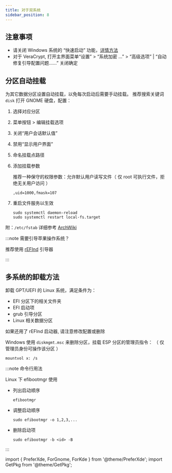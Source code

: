 ```yaml
---
title: 对于双系统
sidebar_position: 8
---
```


## 注意事项

- 请关闭 Windows 系统的 “快速启动” 功能，<a href="/docs/setup-mswin/first-run#双系统" target="_blank" >详情方法</a>
- 对于 VeraCrypt, 打开主界面菜单“设置” > “系统加密 ...” >
  “高级选项” | “自动修复引导配置问题……” 关闭确定

## 分区自动挂载

<PreferXde gnome kde noSelector><ForKde>
<GetPkg name='gnome-disk-utility' pacman dnf />
</ForKde></PreferXde>

为其它数据分区设置自动挂载，以免每次启动后需要手动挂载。
推荐搜索关键词 `disk` 打开 GNOME 硬盘，配置：

1.  选择对应分区
2.  菜单按钮 > 编辑挂载选项
3.  关闭“用户会话默认值”
4.  禁用“显示用户界面”
5.  命名挂载点路径
6.  添加挂载参数

    推荐一种保守的权限参数：允许默认用户读写文件（ 仅 root 可执行文件，拒绝无关用户访问 ）

        ,uid=1000,fmask=107

7.  重启文件服务以生效

        sudo systemctl daemon-reload
        sudo systemctl restart local-fs.target

附：`/etc/fstab` 详细参考 [ArchWiki](https://wiki.archlinux.org/title/Fstab)

:::note 需要引导苹果操作系统？

推荐使用 [rEFInd](/docs/manual/win/refind) 引导器

:::

## 多系统的卸载方法

卸载 GPT/UEFI 的 Linux 系统，满足条件为：

- EFI 分区下的相关文件夹
- EFI 启动项
- grub 引导分区
- Linux 相关数据分区

如果还用了 rEFInd 启动器, 请注意修改配置或删除

Windows 使用 `diskmgmt.msc` 来删除分区，挂载 ESP 分区的管理员指令：
（ 仅管理员身份可操作该分区 ）

    mountvol x: /s

:::note 命令行用法

Linux 下 efibootmgr 使用

- 列出启动顺序

      efibootmgr

- 调整启动顺序

      sudo efibootmgr -o 1,2,3,...

- 删除启动项

      sudo efibootmgr -b <id> -B

:::

<!--
## 其它

启动切换助手 [Inokinoki/QEFIEntryManager](https://github.com/Inokinoki/QEFIEntryManager)
[下载](https://github.com/Inokinoki/QEFIEntryManager/releases/latest)
-->

import {
PreferXde,
ForGnome,
ForKde
} from '@theme/PreferXde';
import GetPkg from '@theme/GetPkg';
